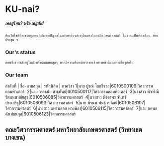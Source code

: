 # KU-nai?
##### เคอยู่ไหน? หรือ เคยูนัย? 
    คือเว็บไซต์ที่จะช่วยทุกคนที่ประสบปัญหาในการหาห้องต่างๆในมหาวิทยาลัยเกษตรศาสตร์ ไม่ว่าจะเป็นห้องเรียน ห้องประชุม ฯ 

### Our's status
    ตอนนี้เรากำลังอยู่ในช่วงเริ่มต้นแบบสุดๆ หากมีความคืบหน้าเราจะแจ้งทางหน้านี้และทางอื่นๆต่อไป

### Our team
ลำดับที่ | ชื่อ-นามสกุล |  รหัสนิสิต | ภาควิชา
1|นาย ปูรณ์ โชตธีรวสุ|6010500109|วิศวกรรมคอมพิวเตอร์ 
2|นาย วรรธนัย สาธุพันธ์|6010500117|วิศวกรรมคอมพิวเตอร์ 
3|นางสาว พิจาริณี รัตนนนทชัยสุข|6010506085|วิศวกรรมศาสตร์ 
4|นางสาว พิชชาพร จันทร์ประเสริฐ|6010506093|วิศวกรรมศาสตร์ 
5|นาย พีรนพ พันธุ์วรวัฒน์|6010506107|วิศวกรรมศาสตร์ 
6|นางสาว แพรพลอย พวงพิลา|6010506115|วิศวกรรมศาสตร์ 
7|นาย ภคพล ฉันท์ธนกุล|6010506123|วิศวกรรมศาสตร์

## คณะวิศวกรรมศาสตร์ มหาวิทยาลัยเกษตรศาสตร์ (วิทยาเขตบางเขน) 
 

